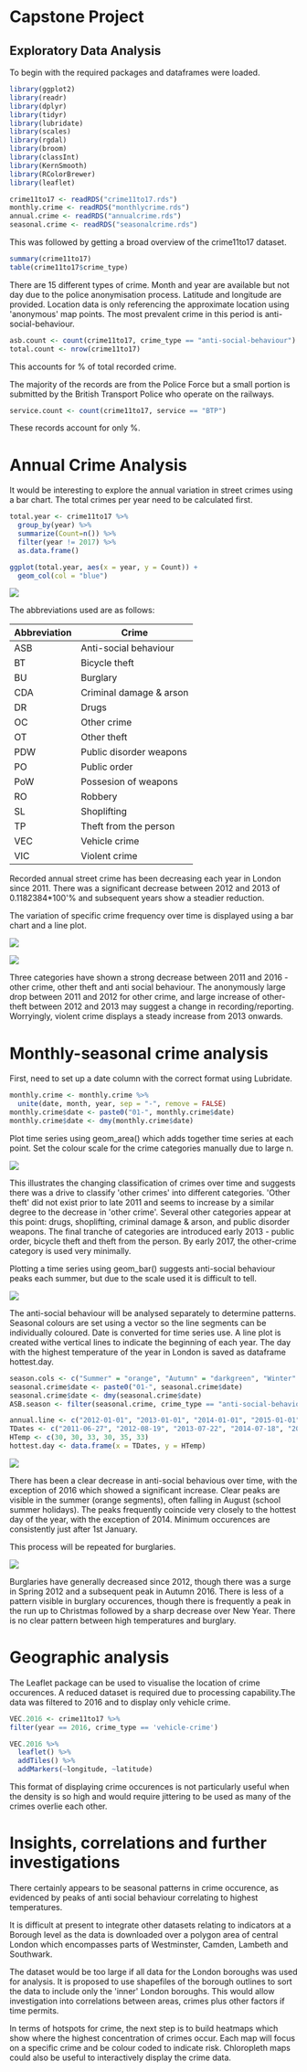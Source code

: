 Capstone Project
================

Exploratory Data Analysis
-------------------------

To begin with the required packages and dataframes were loaded.

``` r
library(ggplot2)
library(readr)
library(dplyr)
library(tidyr)
library(lubridate)
library(scales)
library(rgdal)
library(broom)
library(classInt)
library(KernSmooth)
library(RColorBrewer)
library(leaflet)

crime11to17 <- readRDS("crime11to17.rds")
monthly.crime <- readRDS("monthlycrime.rds")
annual.crime <- readRDS("annualcrime.rds")
seasonal.crime <- readRDS("seasonalcrime.rds")
```

This was followed by getting a broad overview of the crime11to17 dataset.

``` r
summary(crime11to17)
table(crime11to17$crime_type)
```

There are 15 different types of crime. Month and year are available but not day due to the police anonymisation process. Latitude and longitude are provided. Location data is only referencing the approximate location using 'anonymous' map points. The most prevalent crime in this period is anti-social-behaviour.

``` r
asb.count <- count(crime11to17, crime_type == "anti-social-behaviour")
total.count <- nrow(crime11to17)
```

This accounts for % of total recorded crime.

The majority of the records are from the Police Force but a small portion is submitted by the British Transport Police who operate on the railways.

``` r
service.count <- count(crime11to17, service == "BTP")
```

These records account for only %.

Annual Crime Analysis
=====================

It would be interesting to explore the annual variation in street crimes using a bar chart. The total crimes per year need to be calculated first.

``` r
total.year <- crime11to17 %>% 
  group_by(year) %>%
  summarize(Count=n()) %>%
  filter(year != 2017) %>%
  as.data.frame()

ggplot(total.year, aes(x = year, y = Count)) +
  geom_col(col = "blue")
```

![](Exploratory_Data_Analysis_files/figure-markdown_github/unnamed-chunk-5-1.png)

The abbreviations used are as follows:

| Abbreviation | Crime                   |
|--------------|-------------------------|
| ASB          | Anti-social behaviour   |
| BT           | Bicycle theft           |
| BU           | Burglary                |
| CDA          | Criminal damage & arson |
| DR           | Drugs                   |
| OC           | Other crime             |
| OT           | Other theft             |
| PDW          | Public disorder weapons |
| PO           | Public order            |
| PoW          | Possesion of weapons    |
| RO           | Robbery                 |
| SL           | Shoplifting             |
| TP           | Theft from the person   |
| VEC          | Vehicle crime           |
| VIC          | Violent crime           |

Recorded annual street crime has been decreasing each year in London since 2011. There was a significant decrease between 2012 and 2013 of 0.1182384\*100'% and subsequent years show a steadier reduction.

The variation of specific crime frequency over time is displayed using a bar chart and a line plot.

![](Exploratory_Data_Analysis_files/figure-markdown_github/unnamed-chunk-6-1.png)

![](Exploratory_Data_Analysis_files/figure-markdown_github/unnamed-chunk-7-1.png)

Three categories have shown a strong decrease between 2011 and 2016 - other crime, other theft and anti social behaviour. The anonymously large drop between 2011 and 2012 for other crime, and large increase of other-theft between 2012 and 2013 may suggest a change in recording/reporting. Worryingly, violent crime displays a steady increase from 2013 onwards.

Monthly-seasonal crime analysis
===============================

First, need to set up a date column with the correct format using Lubridate.

``` r
monthly.crime <- monthly.crime %>% 
  unite(date, month, year, sep = "-", remove = FALSE)
monthly.crime$date <- paste0("01-", monthly.crime$date) 
monthly.crime$date <- dmy(monthly.crime$date)
```

Plot time series using geom\_area() which adds together time series at each point. Set the colour scale for the crime categories manually due to large n.

![](Exploratory_Data_Analysis_files/figure-markdown_github/unnamed-chunk-9-1.png)

This illustrates the changing classification of crimes over time and suggests there was a drive to classify 'other crimes' into different categories. 'Other theft' did not exist prior to late 2011 and seems to increase by a similar degree to the decrease in 'other crime'. Several other categories appear at this point: drugs, shoplifting, criminal damage & arson, and public disorder weapons. The final tranche of categories are introduced early 2013 - public order, bicycle theft and theft from the person. By early 2017, the other-crime category is used very minimally.

Plotting a time series using geom\_bar() suggests anti-social behaviour peaks each summer, but due to the scale used it is difficult to tell.

![](Exploratory_Data_Analysis_files/figure-markdown_github/unnamed-chunk-10-1.png)

The anti-social behaviour will be analysed separately to determine patterns. Seasonal colours are set using a vector so the line segments can be individually coloured. Date is converted for time series use. A line plot is created withe vertical lines to indicate the beginning of each year. The day with the highest temperature of the year in London is saved as dataframe hottest.day.

``` r
season.cols <- c("Summer" = "orange", "Autumn" = "darkgreen", "Winter" = "darkblue", "Spring" = "purple")
seasonal.crime$date <- paste0("01-", seasonal.crime$date) 
seasonal.crime$date <- dmy(seasonal.crime$date)
ASB.season <- filter(seasonal.crime, crime_type == "anti-social-behaviour")

annual.line <- c("2012-01-01", "2013-01-01", "2014-01-01", "2015-01-01", "2016-01-01", "2017-01-01")
TDates <- c("2011-06-27", "2012-08-19", "2013-07-22", "2014-07-18", "2015-07-01", "2016-07-19")
HTemp <- c(30, 30, 33, 30, 35, 33)
hottest.day <- data.frame(x = TDates, y = HTemp)
```

![](Exploratory_Data_Analysis_files/figure-markdown_github/unnamed-chunk-12-1.png)

There has been a clear decrease in anti-social behavious over time, with the exception of 2016 which showed a significant increase. Clear peaks are visible in the summer (orange segments), often falling in August (school summer holidays). The peaks frequently coincide very closely to the hottest day of the year, with the exception of 2014. Minimum occurences are consistently just after 1st January.

This process will be repeated for burglaries.

![](Exploratory_Data_Analysis_files/figure-markdown_github/unnamed-chunk-13-1.png)

Burglaries have generally decreased since 2012, though there was a surge in Spring 2012 and a subsequent peak in Autumn 2016. There is less of a pattern visible in burglary occurences, though there is frequently a peak in the run up to Christmas followed by a sharp decrease over New Year. There is no clear pattern between high temperatures and burglary.

Geographic analysis
===================

The Leaflet package can be used to visualise the location of crime occurences. A reduced dataset is required due to processing capability.The data was filtered to 2016 and to display only vehicle crime.

``` r
VEC.2016 <- crime11to17 %>%
filter(year == 2016, crime_type == 'vehicle-crime')

VEC.2016 %>% 
  leaflet() %>%
  addTiles() %>%
  addMarkers(~longitude, ~latitude)
```

This format of displaying crime occurences is not particularly useful when the density is so high and would require jittering to be used as many of the crimes overlie each other.

Insights, correlations and further investigations
=================================================

There certainly appears to be seasonal patterns in crime occurence, as evidenced by peaks of anti social behaviour correlating to highest temperatures.

It is difficult at present to integrate other datasets relating to indicators at a Borough level as the data is downloaded over a polygon area of central London which encompasses parts of Westminster, Camden, Lambeth and Southwark.

The dataset would be too large if all data for the London boroughs was used for analysis. It is proposed to use shapefiles of the borough outlines to sort the data to include only the 'inner' London boroughs. This would allow investigation into correlations between areas, crimes plus other factors if time permits.

In terms of hotspots for crime, the next step is to build heatmaps which show where the highest concentration of crimes occur. Each map will focus on a specific crime and be colour coded to indicate risk. Chloropleth maps could also be useful to interactively display the crime data.

